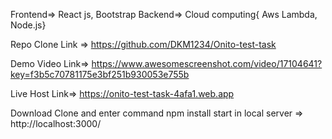  Frontend=> React js, Bootstrap
 Backend=> Cloud computing{ Aws Lambda, Node.js}


 Repo Clone Link => https://github.com/DKM1234/Onito-test-task


 Demo Video Link=> https://www.awesomescreenshot.com/video/17104641?key=f3b5c70781175e3bf251b930053e755b


 Live Host Link=> https://onito-test-task-4afa1.web.app


 Download Clone and enter command npm install start in local server => http://localhost:3000/